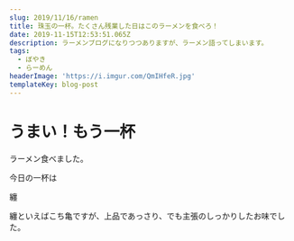 ```yaml
---
slug: 2019/11/16/ramen
title: 珠玉の一杯。たくさん残業した日はこのラーメンを食べろ！
date: 2019-11-15T12:53:51.065Z
description: ラーメンブログになりつつありますが、ラーメン語ってしまいます。
tags:
  - ぼやき
  - らーめん
headerImage: 'https://i.imgur.com/QmIHfeR.jpg'
templateKey: blog-post
---
```

# うまい！もう一杯

ラーメン食べました。

今日の一杯は

纏

纏といえばこち亀ですが、上品であっさり、でも主張のしっかりしたお味でした。

